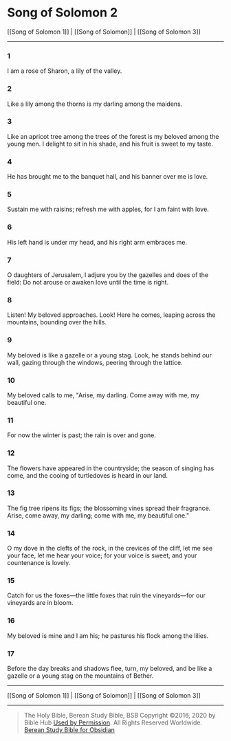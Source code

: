 # Song of Solomon 2

[[Song of Solomon 1]] | [[Song of Solomon]] | [[Song of Solomon 3]]

---

### 1
I am a rose of Sharon, a lily of the valley.

### 2
Like a lily among the thorns is my darling among the maidens.

### 3
Like an apricot tree among the trees of the forest is my beloved among the young men. I delight to sit in his shade, and his fruit is sweet to my taste.

### 4
He has brought me to the banquet hall, and his banner over me is love.

### 5
Sustain me with raisins; refresh me with apples, for I am faint with love.

### 6
His left hand is under my head, and his right arm embraces me.

### 7
O daughters of Jerusalem, I adjure you by the gazelles and does of the field: Do not arouse or awaken love until the time is right.

### 8
Listen! My beloved approaches. Look! Here he comes, leaping across the mountains, bounding over the hills.

### 9
My beloved is like a gazelle or a young stag. Look, he stands behind our wall, gazing through the windows, peering through the lattice.

### 10
My beloved calls to me, "Arise, my darling. Come away with me, my beautiful one.

### 11
For now the winter is past; the rain is over and gone.

### 12
The flowers have appeared in the countryside; the season of singing has come, and the cooing of turtledoves is heard in our land.

### 13
The fig tree ripens its figs; the blossoming vines spread their fragrance. Arise, come away, my darling; come with me, my beautiful one."

### 14
O my dove in the clefts of the rock, in the crevices of the cliff, let me see your face, let me hear your voice; for your voice is sweet, and your countenance is lovely.

### 15
Catch for us the foxes—the little foxes that ruin the vineyards—for our vineyards are in bloom.

### 16
My beloved is mine and I am his; he pastures his flock among the lilies.

### 17
Before the day breaks and shadows flee, turn, my beloved, and be like a gazelle or a young stag on the mountains of Bether.

---

[[Song of Solomon 1]] | [[Song of Solomon]] | [[Song of Solomon 3]]

---

> The Holy Bible, Berean Study Bible, BSB
> Copyright &copy;2016, 2020 by Bible Hub
> [Used by Permission](https://berean.bible/terms.htm). All Rights Reserved Worldwide.
> [Berean Study Bible for Obsidian](https://github.com/gapmiss/berean-study-bible-for-obsidian)

